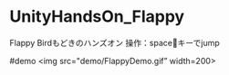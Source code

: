 # UnityHandsOn_Flappy
Flappy Birdもどきのハンズオン
操作：spaceキーでjump

#demo
<img src="demo/FlappyDemo.gif” width=200>